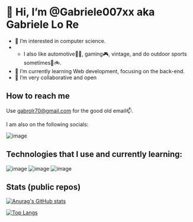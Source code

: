 # 👋 Hi, I’m @Gabriele007xx aka Gabriele Lo Re

- 👀 I’m interested in computer science.
- - I also like automotive🔧🚗, gaming🎮, vintage, and do outdoor sports sometimes🏃🚲.
- 🌱 I’m currently learning Web development, focusing on the back-end.
- 💞️ I’m very collaborative and open
  
## How to reach me

Use gabrolr70@gmail.com for the good old email📫.

I am also on the following socials:

![image](https://content.linkedin.com/content/dam/me/business/en-us/amp/brand-site/v2/bg/LI-Bug.svg.original.svg)

## Technologies that I use and currently learning:

![image](https://github.com/user-attachments/assets/1e9a3162-258d-441e-9c65-e743ab8e01b5)
![image](https://github.com/user-attachments/assets/ac7530d6-3677-40ca-b375-ea530aa2d002)
![image](https://github.com/user-attachments/assets/323458d1-7348-4876-adc8-4fb2f1ed40e6)

## Stats (public repos)

[![Anurag's GitHub stats](https://github-readme-stats.vercel.app/api?username=Gabriele007xx&theme=dark&show_icons=true&show=reviews,discussions_started,discussions_answered,prs_merged,prs_merged_percentage)](https://github.com/anuraghazra/github-readme-stats)

[![Top Langs](https://github-readme-stats.vercel.app/api/top-langs/?username=Gabriele007xx&theme=dark&show_icons=true&layout=compact)](https://github.com/anuraghazra/github-readme-stats)

